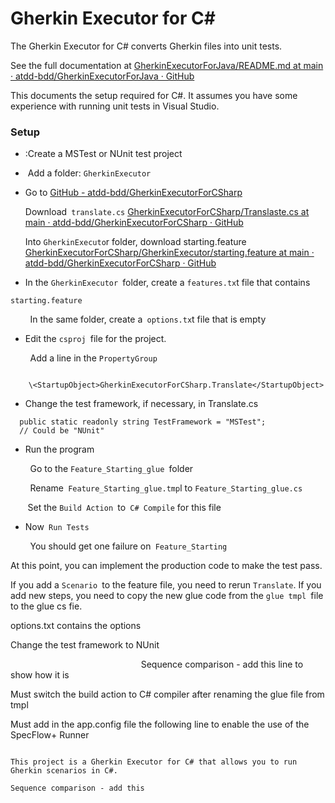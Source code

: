 # Gherkin Executor for C#

The Gherkin Executor for C# converts Gherkin files into unit tests.   

See the full documentation at [GherkinExecutorForJava/README.md at main · atdd-bdd/GherkinExecutorForJava · GitHub](https://github.com/atdd-bdd/GherkinExecutorForJava/blob/main/README.md)



This documents the  setup required for C#.    It assumes you have some experience with running unit tests in Visual Studio.   

### Setup

- :Create a MSTest or NUnit test project 

-  Add a folder:   `GherkinExecutor  `

- Go to [GitHub - atdd-bdd/GherkinExecutorForCSharp](https://github.com/atdd-bdd/GherkinExecutorForCSharp)
  
  Download` translate.cs`  [GherkinExecutorForCSharp/Translaste.cs at main · atdd-bdd/GherkinExecutorForCSharp · GitHub](https://github.com/atdd-bdd/GherkinExecutorForCSharp/blob/main/Translaste.cs)
  
  Into `GherkinExecuto`r folder, download starting.feature [GherkinExecutorForCSharp/GherkinExecutor/starting.feature at main · atdd-bdd/GherkinExecutorForCSharp · GitHub ](https://github.com/atdd-bdd/GherkinExecutorForCSharp/blob/main/GherkinExecutor/starting.feature)

- In the `GherkinExecutor `folder, create a `features.tx`t file that contains 

```
starting.feature 
```

        In the same folder, create a` options.tx`t file that is empty 

- Edit the `csproj `file for the project.   

        Add a line in the `PropertyGroup` 

```

    \<StartupObject>GherkinExecutorForCSharp.Translate</StartupObject>
```

- Change the test framework, if necessary, in Translate.cs 

```
  public static readonly string TestFramework = "MSTest";
  // Could be "NUnit" 
```

- Run the program  

        Go to the `Feature_Starting_glue `folder 

        Rename` Feature_Starting_glue.tmp`l to `Feature_Starting_glue.cs `

       Set the `Build Action `to` C# Compile` for this file

- Now` Run Tests`

        You should get one failure on` Feature_Starting` 

At this point, you can implement the production code to make the test pass.

If you add a `Scenario `to the feature file, you need to rerun `Translate`.     If you add new steps, you need to copy the new glue code from the `glue tmpl `file to the glue cs fie.  





options.txt contains the options 

Change the test framework to NUnit 





                                                    
Sequence comparison - add this  line to show how it is 

Must switch the build action to C# compiler after renaming the glue file from tmpl 

Must add in the app.config file the following line to enable the use of the SpecFlow+ Runner

```xml.

This project is a Gherkin Executor for C# that allows you to run Gherkin scenarios in C#.
                                                    
Sequence comparison - add this 

```



